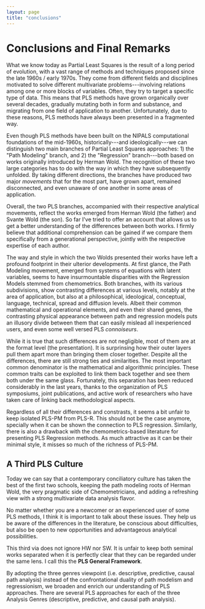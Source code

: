 ```yaml
---
layout: page
title: "conclusions"
---
```


# Conclusions and Final Remarks

What we know today as Partial Least Squares is the result of a long period of evolution, with a vast range of methods and techniques proposed since the late 1960s / early 1970s. They come from different fields and disciplines motivated to solve different multivariate problems---involving relations among one or more blocks of variables. Often, they try to target a specific type of data. This means that PLS methods have grown organically over several decades, gradually mutating both in form and substance, and migrating from one field of application to another. Unfortunately, due to these reasons, PLS methods have always been presented in a fragmented way.

Even though PLS methods have been built on the NIPALS computational foundations of the mid-1960s, historically---and ideologically---we can distinguish two main branches of Partial Least Squares approaches: 1) the "Path Modeling" branch, and 2) the "Regression" branch---both based on works originally introduced by Herman Wold. The recognition of these two large categories has to do with the way in which they have subsequently unfolded. By taking different directions, the branches have produced two major _movements_ that for the most part, have grown apart, remained disconnected, and even unaware of one another in some areas of application. 

Overall, the two PLS branches, accompanied with their respective analytical movements, reflect the works emerged from Herman Wold (the father) and Svante Wold (the son). So far I've tried to offer an account that allows us to get a better understanding of the differences between both works. I firmly believe that additional comprehension can be gained if we compare them specifically from a generational perspective, jointly with the respective expertise of each author. 

The way and style in which the two Wolds presented their works have left a profound footprint in their ulterior developments. At first glance, the Path Modeling movement, emerged from systems of equations with latent variables, seems to have insurmountable disparities with the Regression Models stemmed from chemometrics. Both branches, with its various subdivisions, show contrasting differences at various levels, notably at the area of application, but also at a philosophical, ideological, conceptual, language, technical, spread and diffusion levels. Albeit their common mathematical and operational elements, and even their shared genes, the contrasting physical appearance between path and regression models puts an illusory divide between them that can easily mislead all inexperienced users, and even some well versed PLS _connoiseurs_.

While it is true that such differences are not negligible, most of them are at the format level (the presentation). It is surprinsing how their outer layers pull them apart more than bringing them closer together. Despite all the differences, there are still strong ties and similarities. The most important common denominator is the mathematical and algorithmic principles. These common traits can be exploited to link them back together and see them both under the same glass. Fortunately, this separation has been reduced considerably in the last years, thanks to the organization of PLS symposiums, joint publications, and active work of researchers who have taken care of linking back methodological aspects.

Regardless of all their differences and constrasts, it seems a bit unfair to keep isolated PLS-PM from PLS-R. This should not be the case anymore, specially when it can be shown the connection to PLS regression. Similarly, there is also a drawback with the chemometrics-based literature for presenting PLS Regression methods. As much attractive as it can be their minimal style, it misses so much of the richness of PLS-PM.


## A Third PLS Culture

Today we can say that a contemporary conciliatory culture has taken the best of the first two schools, keeping the path modeling roots of Herman Wold, the very pragmatic side of Chemometricians, and adding a refreshing view with a strong multivariate data analysis flavor. 

No matter whether you are a newcomer or an experienced user of some PLS methods, I think it is important to talk about these issues. They help us be aware of the differences in the literature, be conscious about difficulties, but also be open to new opportunities and advantageous analytical possibilities.

This third via does not ignore HW nor SW. It is unfair to keep both seminal works separated when it is perfectly clear that they can be regarded under the same lens. I call this the __PLS General Framework__.

By adopting the three genres viewpoint (i.e. descriptive, predictive, causal path analysis) instead of the confrontational duality of path modelism and regressionism, we broaden and enrich our understanding of PLS approaches. There are several PLS approaches for each of the three Analysis Genres (descriptive, predictive, and causal path analysis). 


